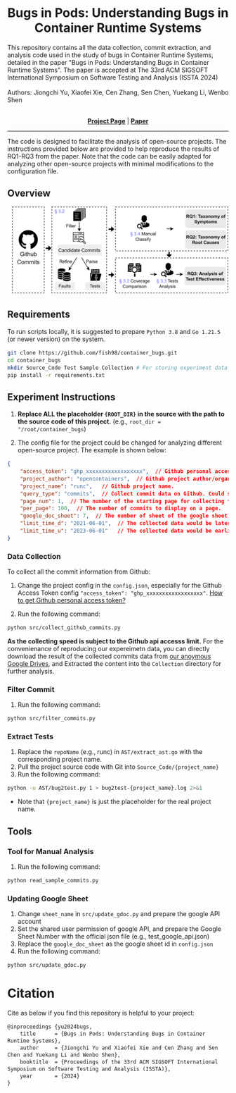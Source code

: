 <p align="center">

  <h1 align="center">Bugs in Pods: Understanding Bugs in Container Runtime Systems</h1>
  <div>This repository contains all the data collection, commit extraction, and analysis code used in the study of bugs in Container Runtime Systems, detailed in the paper "Bugs in Pods: Understanding Bugs in Container Runtime Systems". The paper is accepted at The 33rd ACM SIGSOFT International Symposium on Software Testing and Analysis (ISSTA 2024)</div>
    <br>
  <div>Authors: Jiongchi Yu, Xiaofei Xie, Cen Zhang, Sen Chen, Yuekang Li, Wenbo Shen</div>

  <p align="center">
  <br>
    <a href="https://sites.google.com/view/understand-bugs-in-crs"><strong>Project Page</strong></a>
    |
    <a href="https://2024.issta.org/details/issta-2024-papers/109/Bugs-in-Pods-Understanding-Bugs-in-Container-Runtime-Systems"><strong>Paper</strong></a>
  </p>
</p>

---

The code is designed to facilitate the analysis of open-source projects. The instructions provided below are provided to help reproduce the results of RQ1-RQ3 from the paper. Note that the code can be easily adapted for analyzing other open-source projects with minimal modifications to the configuration file.

## Overview

<div>
<img src="./img/Methodology.png     ">
</div>

## Requirements

To run scripts locally, it is suggested to prepare `Python 3.8` and `Go 1.21.5` (or newer version) on the system.

```bash
git clone https://github.com/fish98/container_bugs.git
cd container_bugs
mkdir Source_Code Test Sample Collection # For storing experiment data
pip install -r requirements.txt
```

## Experiment Instructions

1. **Replace ALL the placeholder `{ROOT_DIR}` in the source with the path to the source code of this project.** (e.g., `root_dir = "/root/container_bugs`)

2. The config file for the project could be changed for analyzing different open-source project. The example is shown below:
```json
{
    "access_token": "ghp_xxxxxxxxxxxxxxxxxx",  // Github personal access token.
    "project_author": "opencontainers",  // Github project author/organization name.
    "project_name": "runc",   // Github project name.
    "query_type": "commits",  // Collect commit data on Github. Could support PRs and Issues on Github.
    "page_num": 1,  // The number of the starting page for collecting the data.  
    "per_page": 100,  // The number of commits to display on a page.
    "google_doc_sheet": 7,  // The number of sheet of the google sheet would be updated.
    "limit_time_d": "2021-06-01",  // The collected data would be later than this date.
    "limit_time_u": "2023-06-01"   // The collected data would be earlier than this date.
}   
```

### Data Collection

To collect all the commit information from Github:

1. Change the project config in the `config.json`, especially for the Github Access Token config `"access_token": "ghp_xxxxxxxxxxxxxxxxxx"`. [How to get Github personal access token?](https://docs.github.com/en/enterprise-server@3.9/authentication/keeping-your-account-and-data-secure/managing-your-personal-access-tokens)

2. Run the following command:
```bash
python src/collect_github_commits.py
```

**As the collecting speed is subject to the Github api accesss limit.** For the convenienance of reproducing our expereimetn data, you can directly download the result of the collected commits data from [our anoymous Google Drives](https://drive.google.com/file/d/1jPStGOg3HYCtqdNmznVzMDqHucGneK0N/view?usp=sharing), and Extracted the content into the `Collection` directory for further analysis.

### Filter Commit

1. Run the following command:
```bash
python src/filter_commits.py
```

### Extract Tests

1. Replace the `repoName` (e.g., runc) in `AST/extract_ast.go` with the corresponding project name.
2. Pull the project source code with Git into `Source_Code/{project_name}`
3. Run the following command:
```bash
python -u AST/bug2test.py 1 > bug2test-{project_name}.log 2>&1
```
* Note that `{project_name}` is just the placeholder for the real project name.

## Tools

### Tool for Manual Analysis

1. Run the following command:
```bash
python read_sample_commits.py
```

### Updating Google Sheet
1. Change `sheet_name` in `src/update_gdoc.py` and prepare the google API account
2. Set the shared user permission of google API, and prepare the Google Sheet Number with the official json file (e.g., test_google_api.json)
3. Replace the `google_doc_sheet` as the google sheet id in `config.json`
4. Run the following command:
```bash
python src/update_gdoc.py
```

# Citation

Cite as below if you find this repository is helpful to your project:

```
@inproceedings {yu2024bugs,
    title      = {Bugs in Pods: Understanding Bugs in Container Runtime Systems},
    author     = {Jiongchi Yu and Xiaofei Xie and Cen Zhang and Sen Chen and Yuekang Li and Wenbo Shen},
    booktitle  = {Proceedings of the 33rd ACM SIGSOFT International Symposium on Software Testing and Analysis (ISSTA)},
    year       = {2024}
}